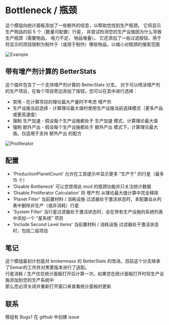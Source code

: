 # Bottleneck / 瓶颈

这个模组向统计面板添加了一些额外的信息，以帮助您找到生产瓶颈。 它将显示生产物品的前 5 个（数量可配置）行星，
并尝试检测您的生产设施因为什么导致生产瓶颈（需要物品， 电力不足， 物品堆叠）。
它还添加了一些过滤按钮，用于将显示的项目限制为制作于（或用于制作）哪些物品，以缩小对瓶颈的搜索范围

![Example](https://github.com/starfi5h/dsp-bottleneck/blob/master/Examples/screenshot_cn.png?raw=true)

## 带有增产剂计算的 BetterStats

这个插件包含了一个支持增产剂计算的 BetterStats 分支。
对于可以喷涂增产剂的生产项目，在每个项目旁边添加了按钮，您可以在其中进行选择：

* 禁用 - 在计算项目的理论最大产量时不考虑 增产剂
* 生产设施当前选择 - 计算理论最大值时使用生产设施当前选择模式（更多产品或更高速度）
* 强制 生产加速 - 假设每个生产设施都处于 生产加速 模式，计算理论最大值
* 强制 额外产出 - 假设每个生产设施都处于 额外产出 模式下，计算理论最大值。仅适用于支持 额外产出 的配方

![Proliferator](https://github.com/starfi5h/dsp-bottleneck/blob/master/Examples/stats_buttons.png?raw=true)

## 配置

* 'ProductionPlanetCount' 允许在工具提示中显示更多 “生产于” 的行星（最多 15 个）
* 'Disable Bottleneck' 可让您禁用此 mod 的瓶颈功能并只关注统计数据
* 'Disable Proliferator Calculation' 将 增产剂 从理论最大值计算中完全移除
* 'Planet Filter' 当前置材料 / 消耗设施 过滤器处于激活状态时，本配置会从列表中删除非生产（或非消耗）行星
* 'System Filter' 当行星过滤器处于激活状态时，会在带有生产设施的系统列表中添加一个 “星系统” 项目  
* 'Include Second Level Items' 当前置材料 / 消耗设施 过滤器处于激活状态时，包括二级项目  

## 笔记
这个模组最初计划是对 brokenmass 的 BetterStats 的改进。目前这个分支继承了Semar的工作并对黑雾版本进行了适配。  
行星消耗 / 生产仅在统计面板打开后计算一次。如果您在统计面板打开时将生产设施添加到您的生产系统中  
那么您必须关闭并重新打开窗口来查看统计面板的更新  

## 联系
模组有 Bugs? 在 github 中创建 issue
